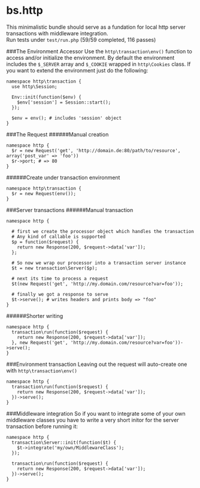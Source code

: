 bs.http
=======

This minimalistic bundle should serve as a fundation for local http server transactions with middleware integration.  
Run tests under `test/run.php` (59/59 completed, 116 passes)

###The Environment Accessor
Use the `http\transaction\env()` function to access and/or initialize the environment.
By default the environment includes the `$_SERVER` array and `$_COOKIE` wrapped in `http\Cookies` class. 
If you want to extend the environment just do the following:

    namespace http\transaction {
      use http\Session;
    
      Env::init(function($env) {
        $env['session'] = Session::start();
      });
      
      $env = env(); # includes 'session' object
    }

###The Request
######Manual creation

    namespace http {
      $r = new Request('get', 'http://domain.de:80/path/to/resource', array('post_var' => 'foo'))
      $r->port; # => 80
    }
    
######Create under transaction environment

    namespace http\transaction {
      $r = new Request(env());
    }
    
###Server transactions
######Manual transaction

    namespace http {
      
      # first we create the processor object which handles the transaction
      # Any kind of callable is supported
      $p = function($request) {
        return new Response(200, $request->data['var']);
      };
      
      # So now we wrap our processor into a transaction server instance
      $t = new transaction\Server($p);
      
      # next its time to process a request
      $t(new Request('get', 'http://my.domain.com/resource?var=foo'));
      
      # finally we got a response to serve
      $t->serve(); # writes headers and prints body => "foo"
    }
    
######Shorter writing

    namespace http {
      transaction\run(function($request) {
        return new Response(200, $request->data['var']);
      }, new Request('get', 'http://my.domain.com/resource?var=foo'))->serve();     
    }
    
###Environment transaction
Leaving out the request will auto-create one with `http\transaction\env()`

    namespace http {
      transaction\run(function($request) {
        return new Response(200, $request->data['var']);
      })->serve();
    }

###Middleware integration
So if you want to integrate some of your own middleware classes you have to write a very short initor for the server transaction before running it:

    namespace http {
      transaction\Server::init(function($t) {
        $t->integrate('my/own/MiddlewareClass');
      });
      
      transaction\run(function($request) {
        return new Response(200, $request->data['var']);
      })->serve();
    }